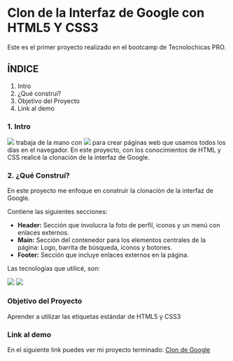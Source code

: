 # Clon de la Interfaz de Google con HTML5 Y CSS3
Este es el primer proyecto realizado en el bootcamp de Tecnolochicas PRO.
## ÍNDICE
1. Intro
2. ¿Qué construí?
3. Objetivo del Proyecto
4. Link al demo

### 1. Intro
<img src="https://img.shields.io/badge/HTML5-E34F26?style=for-the-badge&logo=html5&logoColor=white" />  trabaja de la mano con  <img src="https://img.shields.io/badge/CSS3-1572B6?style=for-the-badge&logo=css3&logoColor=white" />  para crear páginas web que usamos todos los días en el navegador. En este proyecto, con los conocimientos de HTML y CSS realicé la clonación de la interfaz de Google.

### 2. ¿Qué Construí?
En este proyecto me enfoque en construir la clonación de la interfaz de Google.

Contiene las siguientes secciones:
- **Header:** Sección que involucra la foto de perfil, iconos y un menú con enlaces externos.
- **Main:** Sección del contenedor para los elementos centrales de la página: Logo, barrita de búsqueda, iconos y botones.
- **Footer:** Sección que incluye enlaces externos en la página.

Las tecnologías que utilicé, son:

<img src="https://img.shields.io/badge/HTML5-E34F26?style=for-the-badge&logo=html5&logoColor=white" />
<img src="https://img.shields.io/badge/CSS3-1572B6?style=for-the-badge&logo=css3&logoColor=white" />

### Objetivo del Proyecto
Aprender a utilizar las etiquetas estándar de HTML5 y CSS3

### Link al demo
En el siguiente link puedes ver mi proyecto terminado: [Clon de Google](#)


